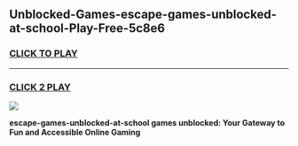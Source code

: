 
## Unblocked-Games-escape-games-unblocked-at-school-Play-Free-5c8e6
<h3>
<a href="https://premium76.site?title=escape-games-unblocked-at-school&ref=10A">CLICK TO PLAY</a></h3>
<hr>

<h3>
<a href="https://premium76.site?title=escape-games-unblocked-at-school&ref=10A">CLICK 2 PLAY</a>
  
</h3>

<a href="https://premium76.site?title=escape-games-unblocked-at-school&ref=10A"><img src="https://clearcache.store/games.png"></a>


**escape-games-unblocked-at-school games unblocked: Your Gateway to Fun and Accessible Online Gaming**
